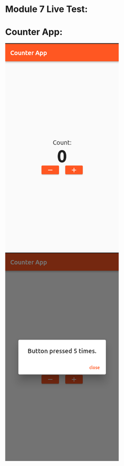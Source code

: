 # Module 7 Live Test:
# Counter App:
![Output Screen one](asset/images/counter-app-output-1.png)
![Output Screen two](asset/images/counter-app-output-2.png)
